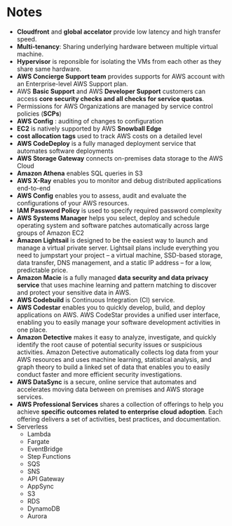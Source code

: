 # Notes
  - **Cloudfront** and **global accelator** provide low latency and high transfer speed.
  - **Multi-tenancy**: Sharing underlying hardware between multiple virtual machine.
  - **Hypervisor** is reponsible for isolating the VMs from each other as they share same hardware.
  - **AWS Concierge Support team** provides supports for AWS account with an Enterprise-level AWS Support plan.
  - AWS **Basic Support** and AWS **Developer Support** customers can access **core security checks and all checks for service quotas**.
  - Permissions for AWS Organizations are managed by service control policies (**SCPs**) 
  - **AWS Config** : auditing of changes to configuration
  - **EC2** is natively supported by AWS **Snowball Edge**
  - **cost allocation tags** used to track AWS costs on a detailed level
  - **AWS CodeDeploy** is a fully managed deployment service that automates software deployments
  - **AWS Storage Gateway** connects on-premises data storage to the AWS Cloud
  - **Amazon Athena** enables SQL queries in S3
  - **AWS X-Ray** enables you to monitor and debug distributed applications end-to-end
  - **AWS Config** enables you to assess, audit and evaluate the configurations of your AWS resources.
  - **IAM Password Policy** is used to specify required password complexity
  - **AWS Systems Manager** helps you select, deploy and schedule operating system and software patches automatically across large groups of Amazon EC2 
  - **Amazon Lightsail** is designed to be the easiest way to launch and manage a virtual private server. Lightsail plans include everything you need to jumpstart your project – a virtual machine, SSD-based storage, data transfer, DNS management, and a static IP address – for a low, predictable price.
  - **Amazon Macie** is a fully managed **data security and data privacy service** that uses machine learning and pattern matching to discover and protect your sensitive data in AWS.
  - **AWS Codebuild** is Continuous Integration (CI) service.
  - **AWS Codestar** enables you to quickly develop, build, and deploy applications on AWS. AWS CodeStar provides a unified user interface, enabling you to easily manage your software development activities in one place.
  - **Amazon Detective** makes it easy to analyze, investigate, and quickly identify the root cause of potential security issues or suspicious activities. Amazon Detective automatically collects log data from your AWS resources and uses machine learning, statistical analysis, and graph theory to build a linked set of data that enables you to easily conduct faster and more efficient security investigations.
  - **AWS DataSync** is a secure, online service that automates and accelerates moving data between on premises and AWS storage services.
  - **AWS Professional Services** shares a collection of offerings to help you achieve **specific outcomes related to enterprise cloud adoption**. Each offering delivers a set of activities, best practices, and documentation.
  - Serverless
    - Lambda
    - Fargate
    - EventBridge
    - Step Functions
    - SQS
    - SNS
    - API Gateway
    - AppSync
    - S3
    - RDS
    - DynamoDB
    - Aurora
